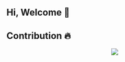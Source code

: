 ## Hi, Welcome 🙌


## Contribution 🔥

<p align="center">
  <a href="https://github.com/MhmdArsyad/github-readme-streak-stats">
    <img src="https://github-readme-streak-stats.herokuapp.com/?user=MhmdArsyad#version3"/>
  </a>
</p>
